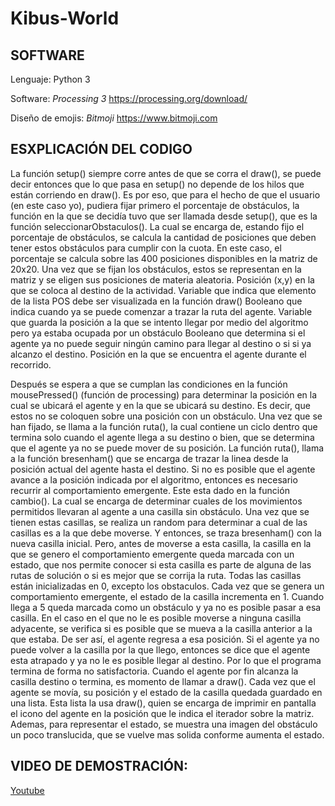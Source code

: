# Kibus-World

## SOFTWARE
Lenguaje: Python 3

Software: _Processing 3_
https://processing.org/download/

Diseño de emojis: _Bitmoji_
https://www.bitmoji.com



## ESXPLICACIÓN DEL CODIGO
La función setup() siempre corre antes de que se corra el draw(), se puede decir entonces que lo que pasa en setup() no depende de los hilos que están corriendo en draw(). Es por eso, que para el hecho de que el usuario (en este caso yo), pudiera fijar primero el porcentaje de obstáculos, la función en la que se decidía tuvo que ser llamada desde setup(), que es la función seleccionarObstaculos(). La cual se encarga de, estando fijo el porcentaje de obstáculos, se calcula la cantidad de posiciones que deben tener estos obstáculos para cumplir con la cuota. En este caso, el porcentaje se calcula sobre las 400 posiciones disponibles en la matriz de 20x20. Una vez que se fijan los obstáculos, estos se representan en la matriz y se eligen sus posiciones de materia aleatoria.
Posición (x,y) en la que se coloca al destino de la actividad.
Variable que indica que elemento de la lista POS debe ser visualizada en la función draw()
Booleano que indica cuando ya se puede comenzar a trazar la ruta del agente.
Variable que guarda la posición a la que se intento llegar por medio del algoritmo pero ya estaba ocupada por un obstáculo
 Booleano que determina si el agente ya no puede seguir ningún camino para llegar al destino o si si ya alcanzo el destino.
Posición en la que se encuentra el agente durante el recorrido.

Después se espera a que se cumplan las condiciones en la función mousePressed() (función de processing) para determinar la posición en la cual se ubicará el agente y en la que se ubicará su destino. Es decir, que estos no se coloquen sobre una posición con un obstáculo.
Una vez que se han fijado, se llama a la función ruta(), la cual contiene un ciclo dentro que termina solo cuando el agente llega a su destino o bien, que se determina que el agente ya no se puede mover de su posición. La función ruta(), llama a la función bresenham() que se encarga de trazar la linea desde la posición actual del agente hasta el destino. Si no es posible que el agente avance a la posición indicada por el algoritmo, entonces es necesario recurrir al comportamiento emergente. Este esta dado en la función cambio(). La cual se encarga de determinar cuales de los movimientos permitidos llevaran al agente a una casilla sin obstáculo.
Una vez que se tienen estas casillas, se realiza un random para determinar a cual de las casillas es a la que debe moverse. Y entonces, se traza bresenham() con la nueva casilla inicial. Pero, antes de moverse a esta casilla, la casilla en la que se genero el comportamiento emergente queda marcada con un estado, que nos permite conocer si esta casilla es parte de alguna de las rutas de solución o si es mejor que se corrija la ruta. Todas las casillas están inicializadas en 0, excepto los obstaculos. Cada vez que se genera un comportamiento emergente, el estado de la casilla incrementa en 1. Cuando llega a 5 queda marcada como un obstáculo y ya no es posible pasar a esa casilla.
En el caso en el que no le es posible moverse a ninguna casilla adyacente, se verifica si es posible que se mueva a la casilla anterior a la que estaba. De ser así, el agente regresa a esa posición. Si el agente ya no puede volver a la casilla por la que llego, entonces se dice que el agente esta atrapado y ya no le es posible llegar al destino. Por lo que el programa termina de forma no satisfactoria.
Cuando el agente por fin alcanza la casilla destino o termina, es momento de llamar a draw().
Cada vez que el agente se movía, su posición y el estado de la casilla quedada guardado en una lista. Esta lista la usa draw(), quien se encarga de imprimir en pantalla el icono del agente en la posición que le indica el iterador sobre la matriz. Ademas, para representar el estado, se muestra una imagen del obstáculo un poco translucida, que se vuelve mas solida conforme aumenta el estado.

## VIDEO DE DEMOSTRACIÓN:
[Youtube](https://youtu.be/gQ6tDfe0t3E)


